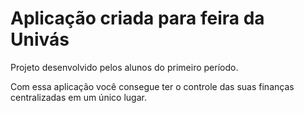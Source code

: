 # Aplicação criada para feira da Univás

<p>
Projeto desenvolvido pelos alunos do primeiro período.
</p>
<p>
Com essa aplicação você consegue ter o controle das suas finanças centralizadas em um único lugar.
</p>

